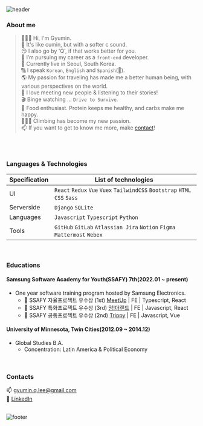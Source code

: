 ![header](https://capsule-render.vercel.app/api?type=soft&color=gradient&height=90&section=header&text=👩🏻‍💻%20Gyumin%20Lee&fontSize=45&fontAlign=20)


### About me
> 🙋🏻‍♀️ Hi, I'm Gyumin. <br>
> 🍛 It's like cumin, but with a softer c sound. <br>
> 😏 I also go by 'Q', if that works better for you. <br>
> 🌱 I’m pursuing my career as a `front-end` developer. <br>
> 📍 Currently live in Seoul, South Korea. <br>
> 🔠 I speak `Korean`, `English` and `Spanish`(👶). <br>
> 🌎 My passion for traveling has made me a better human being, with various perspectives on the world. <br>
> 👥 I love meeting new people & listening to their stories! <br>
> 🎬 Binge watching ...  `Drive to Survive`. <br>
> 🍜 Food enthusiast. Protein keeps me healthy, and carbs make me happy. <br>
> 🧗🏻‍♀️ Climbing has become my new passion.  <br>
> 📫 If you want to get to know me more, make [contact](https://github.com/qminlee723#contacts)! <br>
<br>
<br>




### Languages & Technologies
Specification	| List of technologies
--- | ---
UI	| `React` `Redux` `Vue` `Vuex` `TailwindCSS` `Bootstrap` `HTML` `CSS` `Sass` 
Serverside |	`Django` `SQLite`
Languages	| `Javascript` `Typescript` `Python`
Tools | `GitHub` `GitLab` `Atlassian Jira` `Notion` `Figma` `Mattermost` `Webex`
<br>




### Educations
#### Samsung Software Academy for Youth(SSAFY) 7th(2022.01 ~ present)
* One year software training program hosted by Samsung Electronics.
  * 🏅 SSAFY 자율프로젝트 우수상 (1st) [MeetUp](https://github.com/qminlee723/MeetUp) | FE | Typescript, React
  * 🏅 SSAFY 특화프로젝트 우수상 (3rd) [멍!더랜드](https://github.com/qminlee723/MTLD) | FE | Javascript, React
  * 🏅 SSAFY 공통프로젝트 우수상 (2nd) [Trippy](https://github.com/qminlee723/Trippy) | FE | Javascript, Vue


#### University of Minnesota, Twin Cities(2012.09 ~ 2014.12)
* Global Studies B.A.
  * Concentration: Latin America & Political Economy 
<br>



### Contacts
📫  gyumin.q.lee@gmail.com <br>
🔗 [LinkedIn](https://www.linkedin.com/in/gyumin-lee-7b277033/) <br>
<br>

![footer](https://capsule-render.vercel.app/api?type=soft&color=gradient&height=100&section=footer)

<!---
qminlee723/qminlee723 is a ✨ special ✨ repository because its `README.md` (this file) appears on your GitHub profile.
You can click the Preview link to take a look at your changes.
--->

